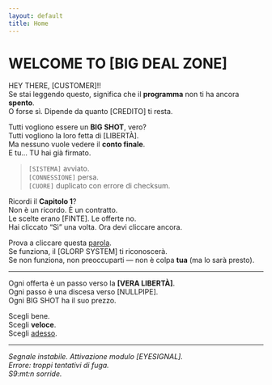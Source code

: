```yaml
---
layout: default
title: Home
---
```


# WELCOME TO [BIG DEAL ZONE]

HEY THERE, [CUSTOMER]!!  
Se stai leggendo questo, significa che il **programma** non ti ha ancora **spento**.  
O forse sì. Dipende da quanto [CREDITO] ti resta.

Tutti vogliono essere un **BIG SHOT**, vero?  
Tutti vogliono la loro fetta di [LIBERTÀ].  
Ma nessuno vuole vedere il **conto finale**.  
E tu… TU hai già firmato.

> `[SISTEMA]` avviato.  
> `[CONNESSIONE]` persa.  
> `[CUORE]` duplicato con errore di checksum.

Ricordi il **Capitolo 1**?  
Non è un ricordo. È un contratto.  
Le scelte erano [FINTE]. Le offerte no.  
Hai cliccato “Sì” una volta. Ora devi cliccare ancora.

Prova a cliccare questa [parola](/inizia).  
Se funziona, il [GLORP SYSTEM] ti riconoscerà.  
Se non funziona, non preoccuparti — non è colpa **tua** (ma lo sarà presto).

---

Ogni offerta è un passo verso la **[VERA LIBERTÀ]**.  
Ogni passo è una discesa verso [NULLPIPE].  
Ogni BIG SHOT ha il suo prezzo.

Scegli bene.  
Scegli **veloce**.  
Scegli [adesso](/capitolo1).

---

*Segnale instabile. Attivazione modulo [EYESIGNAL].*  
*Errore: troppi tentativi di fuga.*  
*S9:mt:n sorride.*

